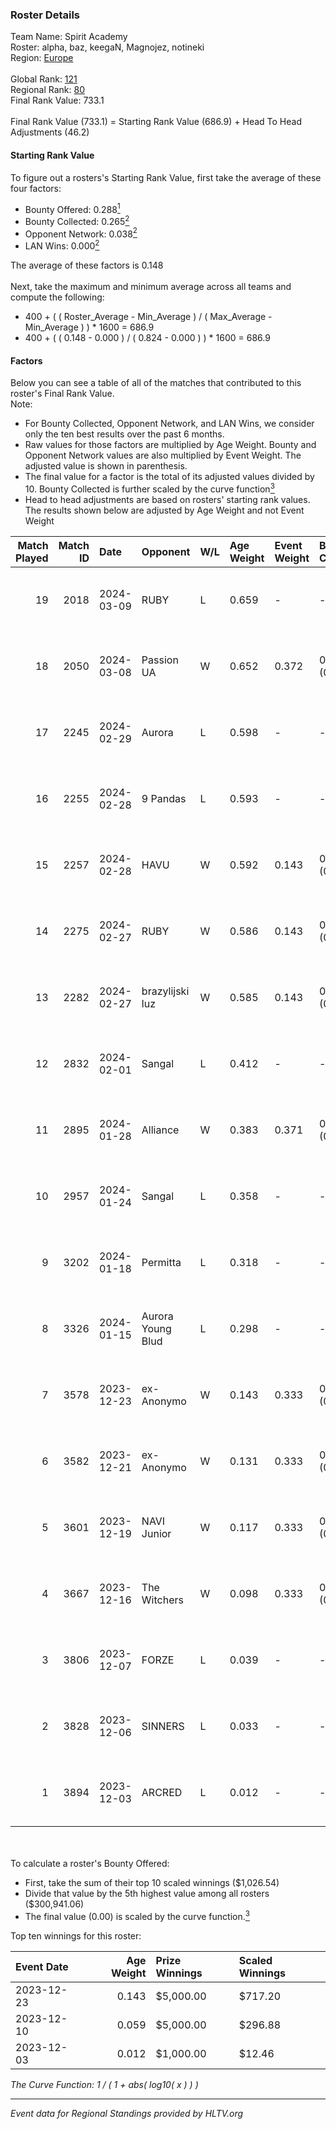 ### Roster Details<br />
Team Name: Spirit Academy<br />
Roster: alpha, baz, keegaN, Magnojez, notineki<br />
Region: [Europe]( ../standings_europe.md)<br />
<br />
Global Rank: [121](../standings_global.md)<br />
Regional Rank: [80]( ../standings_europe.md)<br />
Final Rank Value:  733.1<br />
<br />
Final Rank Value (733.1) = Starting Rank Value (686.9) + Head To Head Adjustments (46.2)<br />

#### Starting Rank Value<br />
To figure out a rosters's Starting Rank Value, first take the average of these four factors:<br />
- Bounty Offered: 0.288[<sup>1</sup>](#table2)
- Bounty Collected: 0.265[<sup>2</sup>](#table1)
- Opponent Network: 0.038[<sup>2</sup>](#table1)
- LAN Wins: 0.000[<sup>2</sup>](#table1)

The average of these factors is 0.148<br />
<br />
Next, take the maximum and minimum average across all teams and compute the following:<br />
- 400 + ( ( Roster_Average - Min_Average ) / ( Max_Average - Min_Average ) ) * 1600 = 686.9
- 400 + ( ( 0.148 - 0.000 ) / ( 0.824 - 0.000 ) ) * 1600 = 686.9


#### Factors<br />
Below you can see a table of all of the matches that contributed to this roster's Final Rank Value.<br />
Note:<br />

- For Bounty Collected, Opponent Network, and LAN Wins, we consider only the ten best results over the past 6 months.
- Raw values for those factors are multiplied by Age Weight. Bounty and Opponent Network values are also multiplied by Event Weight. The adjusted value is shown in parenthesis.
- The final value for a factor is the total of its adjusted values divided by 10. Bounty Collected is further scaled by the curve function[<sup>3</sup>](#curveFunction)
- Head to head adjustments are based on rosters' starting rank values. The results shown below are adjusted by Age Weight and not Event Weight
<span id="table1"></span><br />


| Match Played | Match ID | Date       | Opponent          | W/L | Age Weight | Event Weight | Bounty Collected | Opponent Network | LAN Wins  | H2H Adj. | Roster                                    |
| -: | -: | :- | :- | :- | :- | :- | :- | :- | :- | -: | :- |
|           19 |     2018 | 2024-03-09 | RUBY              | L   | 0.659      | -            | -                | -                | -         |    -7.38 | alpha, baz, keegaN, Magnojez, notineki    |
|           18 |     2050 | 2024-03-08 | Passion UA        | W   | 0.652      | 0.372        | 0.056 (0.014)    | 0.759 (0.184)    | 0 (0.000) |    16.67 | alpha, baz, keegaN, Magnojez, notineki    |
|           17 |     2245 | 2024-02-29 | Aurora            | L   | 0.598      | -            | -                | -                | -         |    -0.38 | alpha, baz, keegaN, Magnojez, notineki    |
|           16 |     2255 | 2024-02-28 | 9 Pandas          | L   | 0.593      | -            | -                | -                | -         |    -1.39 | alpha, baz, keegaN, Magnojez, notineki    |
|           15 |     2257 | 2024-02-28 | HAVU              | W   | 0.592      | 0.143        | 0.004 (0.000)    | 0.166 (0.014)    | 0 (0.000) |     9.97 | alpha, baz, keegaN, Magnojez, notineki    |
|           14 |     2275 | 2024-02-27 | RUBY              | W   | 0.586      | 0.143        | 0.012 (0.001)    | 0.547 (0.046)    | 0 (0.000) |    12.64 | alpha, baz, keegaN, Magnojez, notineki    |
|           13 |     2282 | 2024-02-27 | brazylijski luz   | W   | 0.585      | 0.143        | 0.006 (0.001)    | 0.374 (0.031)    | 0 (0.000) |    11.45 | alpha, baz, keegaN, Magnojez, notineki    |
|           12 |     2832 | 2024-02-01 | Sangal            | L   | 0.412      | -            | -                | -                | -         |    -1.36 | alpha, baz, keegaN, Magnojez, notineki    |
|           11 |     2895 | 2024-01-28 | Alliance          | W   | 0.383      | 0.371        | 0.004 (0.001)    | 0.617 (0.088)    | 0 (0.000) |     8.21 | alpha, baz, keegaN, Magnojez, notineki    |
|           10 |     2957 | 2024-01-24 | Sangal            | L   | 0.358      | -            | -                | -                | -         |    -1.15 | alpha, keegaN, Magnojez, notineki, S0tF1k |
|            9 |     3202 | 2024-01-18 | Permitta          | L   | 0.318      | -            | -                | -                | -         |    -2.38 | alpha, baz, keegaN, Magnojez, notineki    |
|            8 |     3326 | 2024-01-15 | Aurora Young Blud | L   | 0.298      | -            | -                | -                | -         |    -5.15 | alpha, baz, keegaN, Magnojez, notineki    |
|            7 |     3578 | 2023-12-23 | ex-Anonymo        | W   | 0.143      | 0.333        | 0.002 (0.000)    | 0.077 (0.004)    | 0 (0.000) |     2.07 | alpha, baz, keegaN, Magnojez, notineki    |
|            6 |     3582 | 2023-12-21 | ex-Anonymo        | W   | 0.131      | 0.333        | 0.002 (0.000)    | 0.077 (0.003)    | 0 (0.000) |     1.90 | alpha, baz, keegaN, Magnojez, notineki    |
|            5 |     3601 | 2023-12-19 | NAVI Junior       | W   | 0.117      | 0.333        | 0.009 (0.000)    | 0.115 (0.004)    | 0 (0.000) |     1.92 | alpha, baz, keegaN, Magnojez, notineki    |
|            4 |     3667 | 2023-12-16 | The Witchers      | W   | 0.098      | 0.333        | 0.010 (0.000)    | 0.056 (0.002)    | 0 (0.000) |     1.53 | alpha, baz, keegaN, Magnojez, notineki    |
|            3 |     3806 | 2023-12-07 | FORZE             | L   | 0.039      | -            | -                | -                | -         |    -0.63 | baz, keegaN, Magnojez, notineki, robo     |
|            2 |     3828 | 2023-12-06 | SINNERS           | L   | 0.033      | -            | -                | -                | -         |    -0.17 | beastik, KWERTZZ, oskar, SHOCK, ZEDKO     |
|            1 |     3894 | 2023-12-03 | ARCRED            | L   | 0.012      | -            | -                | -                | -         |    -0.21 | alpha, baz, keegaN, Magnojez, notineki    |

<br />
<span id="table2"></span><br />
To calculate a roster's Bounty Offered:<br />

- First, take the sum of their top 10 scaled winnings ($1,026.54)
- Divide that value by the 5th highest value among all rosters ($300,941.06)
- The final value (0.00) is scaled by the curve function.[<sup>3</sup>](#curveFunction)

Top ten winnings for this roster:<br />

| Event Date | Age Weight | Prize Winnings | Scaled Winnings |
| :- | -: | :- | :- |
| 2023-12-23 |      0.143 | $5,000.00      | $717.20         |
| 2023-12-10 |      0.059 | $5,000.00      | $296.88         |
| 2023-12-03 |      0.012 | $1,000.00      | $12.46          |


<span id="curveFunction"></span>_The Curve Function: 1 / ( 1 + abs( log10( x ) ) )_<br />

---
_Event data for Regional Standings provided by HLTV.org_<br />
